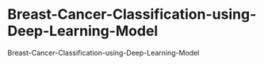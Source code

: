 # Breast-Cancer-Classification-using-Deep-Learning-Model
Breast-Cancer-Classification-using-Deep-Learning-Model
